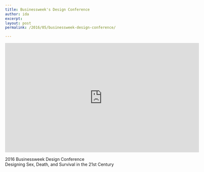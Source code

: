 ```yaml
---
title: Businessweek's Design Conference
author: ida
excerpt: 
layout: post
permalink: /2016/05/businessweek-design-conference/

---
```


<div class="flex-video">
<iframe src="https://player.vimeo.com/video/162730054" width="640" height="360" frameborder="0" webkitallowfullscreen mozallowfullscreen allowfullscreen></iframe>

</div>

2016 Businessweek Design Conference  
Designing Sex, Death, and Survival in the 21st Century